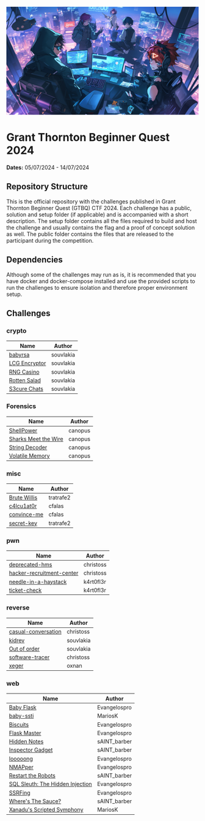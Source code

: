 ![Grant thornton Beginner Quest](_assets/gtbq.png)
# Grant Thornton Beginner Quest 2024

**Dates:** 05/07/2024 - 14/07/2024

## Repository Structure

This is the official repository with the challenges published in Grant Thornton Beginner Quest (GTBQ) CTF 2024. Each challenge has a public, solution and setup folder (if applicable) and is accompanied with a short description. The setup folder contains all the files required to build and host the challenge and usually contains the flag and a proof of concept solution as well. The public folder contains the files that are released to the participant during the competition.

## Dependencies

Although some of the challenges may run as is, it is recommended that you have docker and docker-compose installed and use the provided scripts to run the challenges to ensure isolation and therefore proper environment setup.

## Challenges


### crypto

| Name | Author |
| ---- | ------ |
| [babyrsa](./crypto/babyrsa) | souvlakia |
| [LCG Encryptor](./crypto/lcg-encryptor) | souvlakia |
| [RNG Casino](./crypto/rng-casino) | souvlakia |
| [Rotten Salad](./crypto/rotten-salad) | souvlakia |
| [S3cure Chats](./crypto/s3cure-chats) | souvlakia |



### Forensics

| Name | Author |
| ---- | ------ |
| [ShellPower](./forensics/ShellPower) | canopus |
| [Sharks Meet the Wire](./forensics/sharks-meet-the-wire) | canopus |
| [String Decoder](./forensics/string-decoder) | canopus |
| [Volatile Memory](./forensics/volatile-memory) | canopus |



### misc

| Name | Author |
| ---- | ------ |
| [Brute Willis](./misc/Brute-Willis) | tratrafe2 |
| [c4lcu1at0r](./misc/c4lcu1at0r) | cfalas |
| [convince-me](./misc/convince-me) | cfalas |
| [secret-key](./misc/secret-key) | tratrafe2 |



### pwn

| Name | Author |
| ---- | ------ |
| [deprecated-hms](./pwn/deprecated-hms) | christoss |
| [hacker-recruitment-center](./pwn/hacker-recruitment-center) | christoss |
| [needle-in-a-haystack](./pwn/needle-in-a-haystack) | k4rt0fl3r |
| [ticket-check](./pwn/ticket-check) | k4rt0fl3r |



### reverse

| Name | Author |
| ---- | ------ |
| [casual-conversation](./reverse/casual-conversation) | christoss |
| [kidrev](./reverse/kidrev) | souvlakia |
| [Out of order](./reverse/out-of-order) | souvlakia |
| [software-tracer](./reverse/software-tracer) | christoss |
| [xeger](./reverse/xeger) | oxnan |



### web

| Name | Author |
| ---- | ------ |
| [Baby Flask](./web/baby-flask) | Evangelospro |
| [baby-ssti](./web/baby-ssti) | MariosK |
| [Biscuits](./web/biscuits) | Evangelospro |
| [Flask Master](./web/flask-master) | Evangelospro |
| [Hidden Notes](./web/hidden_notes) | sAINT_barber |
| [Inspector Gadget](./web/inspector_gadget) | sAINT_barber |
| [looooong](./web/looooong) | Evangelospro |
| [NMAPper](./web/nmapper) | Evangelospro |
| [Restart the Robots](./web/restart_the_robots) | sAINT_barber |
| [SQL Sleuth: The Hidden Injection](./web/sql-sleuth) | Evangelospro |
| [SSRFing](./web/ssrfing) | Evangelospro |
| [Where's The Sauce?](./web/wheres_the_sauce) | sAINT_barber |
| [Xanadu's Scripted Symphony](./web/xanadus-scripted-symphony) | MariosK |


